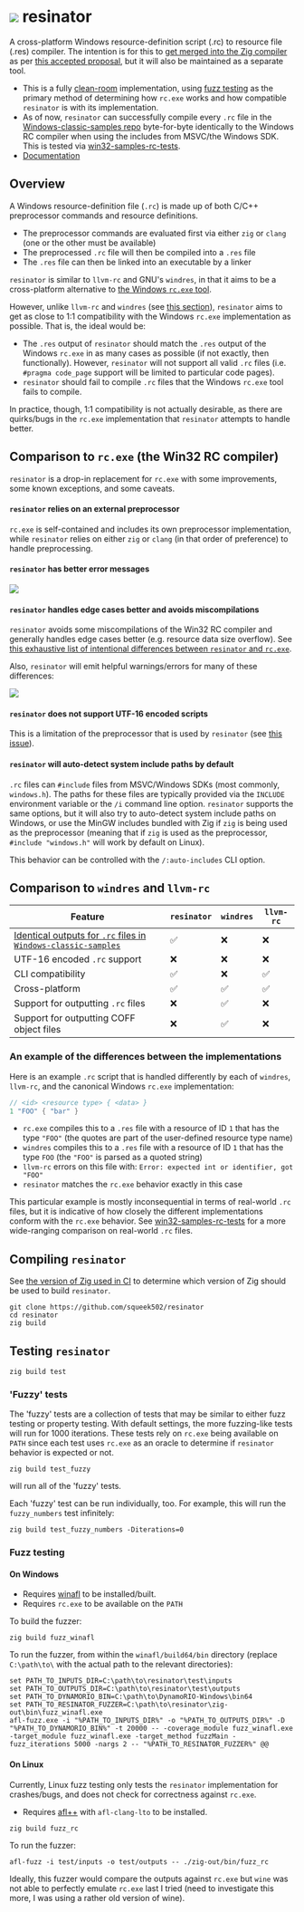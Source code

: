 ![](https://www.ryanliptak.com/images/resinator-dynamic-32.svg) resinator
=========

A cross-platform Windows resource-definition script (.rc) to resource file (.res) compiler. The intention is for this to [get merged into the Zig compiler](https://github.com/ziglang/zig/pull/17069) as per [this accepted proposal](https://github.com/ziglang/zig/issues/3702), but it will also be maintained as a separate tool.

- This is a fully [clean-room](https://en.wikipedia.org/wiki/Clean_room_design) implementation, using [fuzz testing](#testing-resinator) as the primary method of determining how `rc.exe` works and how compatible `resinator` is with its implementation.
- As of now, `resinator` can successfully compile every `.rc` file in the [Windows-classic-samples repo](https://github.com/microsoft/Windows-classic-samples) byte-for-byte identically to the Windows RC compiler when using the includes from MSVC/the Windows SDK. This is tested via [win32-samples-rc-tests](https://github.com/squeek502/win32-samples-rc-tests).
- [Documentation](https://squeek502.github.io/resinator/)

## Overview

A Windows resource-definition file (`.rc`) is made up of both C/C++ preprocessor commands and resource definitions.

- The preprocessor commands are evaluated first via either `zig` or `clang` (one or the other must be available)
- The preprocessed `.rc` file will then be compiled into a `.res` file
- The `.res` file can then be linked into an executable by a linker

`resinator` is similar to `llvm-rc` and GNU's `windres`, in that it aims to be a cross-platform alternative to [the Windows `rc.exe` tool](https://learn.microsoft.com/en-us/windows/win32/menurc/using-rc-the-rc-command-line-).

However, unlike `llvm-rc` and `windres` (see [this section](#an-example-of-the-differences-between-the-implementations)), `resinator` aims to get as close to 1:1 compatibility with the Windows `rc.exe` implementation as possible. That is, the ideal would be:

- The `.res` output of `resinator` should match the `.res` output of the Windows `rc.exe` in as many cases as possible (if not exactly, then functionally). However, `resinator` will not support all valid `.rc` files (i.e. `#pragma code_page` support will be limited to particular code pages).
- `resinator` should fail to compile `.rc` files that the Windows `rc.exe` tool fails to compile.

In practice, though, 1:1 compatibility is not actually desirable, as there are quirks/bugs in the `rc.exe` implementation that `resinator` attempts to handle better.

## Comparison to `rc.exe` (the Win32 RC compiler)

`resinator` is a drop-in replacement for `rc.exe` with some improvements, some known exceptions, and some caveats.

#### `resinator` relies on an external preprocessor

`rc.exe` is self-contained and includes its own preprocessor implementation, while `resinator` relies on either `zig` or `clang` (in that order of preference) to handle preprocessing.

#### `resinator` has better error messages

![](https://github.com/squeek502/resinator/assets/2389051/1d2a6dd1-dbcb-4df8-88b1-ab1b84ea36eb)

#### `resinator` handles edge cases better and avoids miscompilations

`resinator` avoids some miscompilations of the Win32 RC compiler and generally handles edge cases better (e.g. resource data size overflow). See [this exhaustive list of intentional differences between `resinator` and `rc.exe`](https://squeek502.github.io/resinator/divergences.html).

Also, `resinator` will emit helpful warnings/errors for many of these differences:

![](https://github.com/squeek502/resinator/assets/2389051/85150176-a06f-47a4-9e80-ed15961a1d72)

#### `resinator` does not support UTF-16 encoded scripts

This is a limitation of the preprocessor that is used by `resinator` (see [this issue](https://github.com/squeek502/resinator/issues/5)).

#### `resinator` will auto-detect system include paths by default

`.rc` files can `#include` files from MSVC/Windows SDKs (most commonly, `windows.h`). The paths for these files are typically provided via the `INCLUDE` environment variable or the `/i` command line option. `resinator` supports the same options, but it will also try to auto-detect system include paths on Windows, or use the MinGW includes bundled with Zig if `zig` is being used as the preprocessor (meaning that if `zig` is used as the preprocessor, `#include "windows.h"` will work by default on Linux).

This behavior can be controlled with the `/:auto-includes` CLI option.

## Comparison to `windres` and `llvm-rc`

| Feature | `resinator` | `windres` | `llvm-rc` |
| --- | --- | --- | --- |
| [Identical outputs for `.rc` files in `Windows-classic-samples`](https://github.com/squeek502/win32-samples-rc-tests) | ✅ | ❌ | ❌ |
| UTF-16 encoded `.rc` support | ❌ | ❌ | ❌ |
| CLI compatibility | ✅ | ❌ | ✅ |
| Cross-platform | ✅ | ✅ | ✅ |
| Support for outputting `.rc` files | ❌ | ✅ | ❌ |
| Support for outputting COFF object files | ❌ | ✅ | ❌ |

### An example of the differences between the implementations

Here is an example `.rc` script that is handled differently by each of `windres`, `llvm-rc`, and the canonical Windows `rc.exe` implementation:

```c
// <id> <resource type> { <data> }
1 "FOO" { "bar" }
```

- `rc.exe` compiles this to a `.res` file with a resource of ID `1` that has the type `"FOO"` (the quotes are part of the user-defined resource type name)
- `windres` compiles this to a `.res` file with a resource of ID `1` that has the type `FOO` (the `"FOO"` is parsed as a quoted string)
- `llvm-rc` errors on this file with: `Error: expected int or identifier, got "FOO"`
- `resinator` matches the `rc.exe` behavior exactly in this case

This particular example is mostly inconsequential in terms of real-world `.rc` files, but it is indicative of how closely the different implementations conform with the `rc.exe` behavior. See [win32-samples-rc-tests](https://github.com/squeek502/win32-samples-rc-tests) for a more wide-ranging comparison on real-world `.rc` files.

## Compiling `resinator`

See [the version of Zig used in CI](https://github.com/squeek502/resinator/blob/master/.github/workflows/ci.yml#L23) to determine which version of Zig should be used to build `resinator`.

```
git clone https://github.com/squeek502/resinator
cd resinator
zig build
```

## Testing `resinator`

```
zig build test
```

### 'Fuzzy' tests

The 'fuzzy' tests are a collection of tests that may be similar to either fuzz testing or property testing. With default settings, the more fuzzing-like tests will run for 1000 iterations. These tests rely on `rc.exe` being available on `PATH` since each test uses `rc.exe` as an oracle to determine if `resinator` behavior is expected or not.

```
zig build test_fuzzy
```

will run all of the 'fuzzy' tests.

Each 'fuzzy' test can be run individually, too. For example, this will run the `fuzzy_numbers` test infinitely:

```
zig build test_fuzzy_numbers -Diterations=0
```

### Fuzz testing

#### On Windows

- Requires [winafl](https://github.com/googleprojectzero/winafl) to be installed/built.
- Requires `rc.exe` to be available on the `PATH`

To build the fuzzer:

```
zig build fuzz_winafl
```

To run the fuzzer, from within the `winafl/build64/bin` directory (replace `C:\path\to\` with the actual path to the relevant directories):

```
set PATH_TO_INPUTS_DIR=C:\path\to\resinator\test\inputs
set PATH_TO_OUTPUTS_DIR=C:\path\to\resinator\test\outputs
set PATH_TO_DYNAMORIO_BIN=C:\path\to\DynamoRIO-Windows\bin64
set PATH_TO_RESINATOR_FUZZER=C:\path\to\resinator\zig-out\bin\fuzz_winafl.exe
afl-fuzz.exe -i "%PATH_TO_INPUTS_DIR%" -o "%PATH_TO_OUTPUTS_DIR%" -D "%PATH_TO_DYNAMORIO_BIN%" -t 20000 -- -coverage_module fuzz_winafl.exe -target_module fuzz_winafl.exe -target_method fuzzMain -fuzz_iterations 5000 -nargs 2 -- "%PATH_TO_RESINATOR_FUZZER%" @@
```

#### On Linux

Currently, Linux fuzz testing only tests the `resinator` implementation for crashes/bugs, and does not check for correctness against `rc.exe`.

- Requires [afl++](https://github.com/AFLplusplus/AFLplusplus) with `afl-clang-lto` to be installed.

```
zig build fuzz_rc
```

To run the fuzzer:
```
afl-fuzz -i test/inputs -o test/outputs -- ./zig-out/bin/fuzz_rc
```

Ideally, this fuzzer would compare the outputs against `rc.exe` but `wine` was not able to perfectly emulate `rc.exe` last I tried (need to investigate this more, I was using a rather old version of wine).
